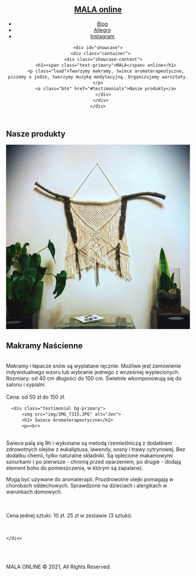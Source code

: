 <!DOCTYPE html>
<html lang="en">
<head>
  <meta charset="UTF-8">
  <meta name="viewport" content="width=device-width, initial-scale=1.0">
  <meta http-equiv="X-UA-Compatible" content="ie=edge">
  <link rel="preconnect" href="https://fonts.gstatic.com">
<link href="https://fonts.googleapis.com/css2?family=Roboto+Condensed:wght@300&display=swap" rel="stylesheet">
<link rel="stylesheet" href="css/style.css">
  <title>MALA online</title>
</head>

<body>
  <header>
    <nav id="navbar">
      <div class="container">
        <h1 class="logo"><a href="index.html">MALA online</a></h1>
        <ul>
          <li><a class="current" href="index.html">Blog</a></li>
          <li><a href="https://allegrolokalnie.pl/konto/oferty/aktywne">Allegro</a></li>
          <li><a href="https://www.instagram.com/malaonline.pl/">Instagram</a></li>
        </ul>
      </div>
    </nav>

    <div id="showcase">
      <div class="container">
        <div class="showcase-content">
          <h1><span class="text-primary">MALA</span> online</h1>
          <p class="lead">Tworzymy makramy, świece aromaterapeutyczne, piszemy o jodze, tworzymy muzykę medytacyjną. Organizujemy warsztaty.</p>
          <a class="btn" href="#testimonials">Nasze produkty</a>
        </div>
      </div>
    </div>
  </header>
  <section id="testimonials" class="py-3">
    <div class="container">
      <h2 class="l-heading">Nasze produkty</h2>
      <div class="testimonial bg-primary">
        <img src="img/IMG_7318.JPG" alt="Samantha">
        <h2>Makramy Naścienne</h2>
        <br>
Makramy i łapacze snów są wyplatane ręcznie. Możliwe jest zamówienie indywidualnego wzoru lub wybranie jednego z wcześniej wyplecionych. Rozmiary: od 40 cm długości do 100 cm.
Świetnie wkomponowują się do salonu i sypialni.
<br><br>
Cena: od 50 zł do 150 zł. </p>
      </div>

      <div class="testimonial bg-primary">
          <img src="img/IMG_7315.JPG" alt="Jen">
          <h2> Świece Aromaterapeutyczne</h2>
          <p><br>
<br>Świece palą się 8h i wykonane są metodą rzemieślniczą z dodatkiem zdrowotnych olejów z eukaliptusa, lawendy, sosny i trawy cytrynowej. Bez dodatku chemii, tylko naturalne składniki. Są oplecione makamowymi sznurkami ( po pierwsze - chronią przed oparzeniem, po drugie - dodają element boho do pomieszczenia, w którym są zapalane).

Mogą być używane do aromaterapii. Prozdrowotne olejki pomagają w chorobach oddechowych. Sprawdzone na dzieciach i alergikach w warunkach domowych.

<br><br>
Cena jednej sztuki: 10 zł. 25 zł w zestawie (3 sztuki).

<br></p>



    </div>

  </section>
<footer id="main-footer">
    <br><br>
  <p>MALA ONLINE &copy; 2021, All RIghts Reserved</p>

  </footer>


</body>
</html>
